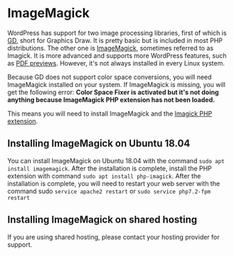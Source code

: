 # ImageMagick

WordPress has support for two image processing libraries, first of which is [GD](https://en.wikipedia.org/wiki/GD_Graphics_Library), short for Graphics Draw. It is pretty basic but is included in most PHP distributions. The other one is [ImageMagick](https://en.wikipedia.org/wiki/ImageMagick), sometimes referred to as Imagick. It is more advanced and supports more WordPress features, such as [PDF previews](https://make.wordpress.org/core/2016/11/15/enhanced-pdf-support-4-7/). However, it's not always installed in every Linux system.

Because GD does not support color space conversions, you will need ImageMagick installed on your system. If ImageMagick is missing, you will get the following error: **Color Space Fixer is activated but it's not doing anything because ImageMagick PHP extension has not been loaded.**

This means you will need to install ImageMagick and the [Imagick PHP extension](https://www.php.net/manual/en/imagick.installation.php).

## Installing ImageMagick on Ubuntu 18.04

You can install ImageMagick on Ubuntu 18.04 with the command `sudo apt install imagemagick`. After the installation is complete, install the PHP extension with command `sudo apt install php-imagick`. After the installation is complete, you will need to restart your web server with the command sudo `service apache2 restart` or `sudo service php7.2-fpm restart`

## Installing ImageMagick on shared hosting

If you are using shared hosting, please contact your hosting provider for support.
